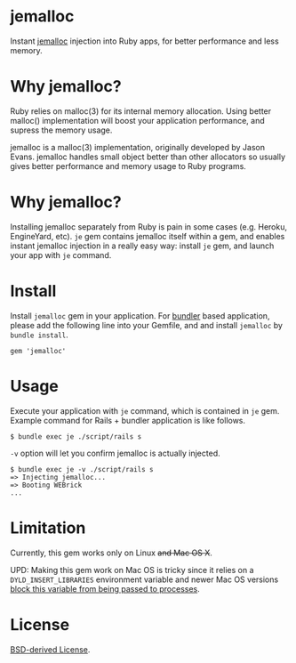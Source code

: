 # jemalloc

Instant [jemalloc](http://www.canonware.com/jemalloc/) injection into Ruby apps, for better performance and less memory.

# Why jemalloc?

Ruby relies on malloc(3) for its internal memory allocation. Using better malloc() implementation will boost your application performance, and supress the memory usage.

jemalloc is a malloc(3) implementation, originally developed by Jason Evans. jemalloc handles small object better than other allocators so usually gives better performance and memory usage to Ruby programs.

# Why jemalloc?

Installing jemalloc separately from Ruby is pain in some cases (e.g. Heroku, EngineYard, etc). `je` gem contains jemalloc itself within a gem, and enables instant jemalloc injection in a really easy way: install `je` gem, and launch your app with `je` command.

# Install

Install `jemalloc` gem in your application. For [bundler](http://gembundler.com/) based application, please add the following line into your Gemfile, and and install `jemalloc` by `bundle install`.

    gem 'jemalloc'

# Usage

Execute your application with `je` command, which is contained in `je` gem. Example command for Rails + bundler application is like follows.

    $ bundle exec je ./script/rails s

`-v` option will let you confirm jemalloc is actually injected.

    $ bundle exec je -v ./script/rails s
    => Injecting jemalloc...
    => Booting WEBrick
    ...

# Limitation

Currently, this gem works only on Linux ~~and Mac OS X~~.

UPD: Making this gem work on Mac OS is tricky since it relies on a `DYLD_INSERT_LIBRARIES` environment variable and newer Mac OS versions [block this variable from being passed to processes](https://stackoverflow.com/a/48478771).

# License

[BSD-derived License](http://www.canonware.com/jemalloc/license.html).
